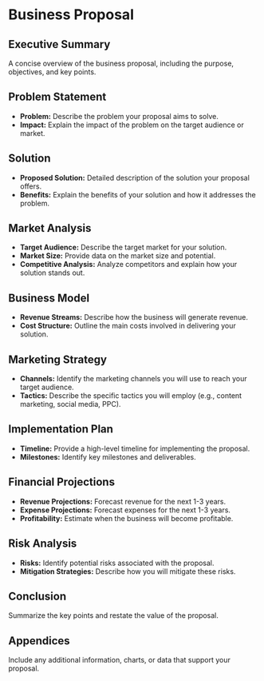 # Business Proposal

## Executive Summary
A concise overview of the business proposal, including the purpose, objectives, and key points.

## Problem Statement
- **Problem:** Describe the problem your proposal aims to solve.
- **Impact:** Explain the impact of the problem on the target audience or market.

## Solution
- **Proposed Solution:** Detailed description of the solution your proposal offers.
- **Benefits:** Explain the benefits of your solution and how it addresses the problem.

## Market Analysis
- **Target Audience:** Describe the target market for your solution.
- **Market Size:** Provide data on the market size and potential.
- **Competitive Analysis:** Analyze competitors and explain how your solution stands out.

## Business Model
- **Revenue Streams:** Describe how the business will generate revenue.
- **Cost Structure:** Outline the main costs involved in delivering your solution.

## Marketing Strategy
- **Channels:** Identify the marketing channels you will use to reach your target audience.
- **Tactics:** Describe the specific tactics you will employ (e.g., content marketing, social media, PPC).

## Implementation Plan
- **Timeline:** Provide a high-level timeline for implementing the proposal.
- **Milestones:** Identify key milestones and deliverables.

## Financial Projections
- **Revenue Projections:** Forecast revenue for the next 1-3 years.
- **Expense Projections:** Forecast expenses for the next 1-3 years.
- **Profitability:** Estimate when the business will become profitable.

## Risk Analysis
- **Risks:** Identify potential risks associated with the proposal.
- **Mitigation Strategies:** Describe how you will mitigate these risks.

## Conclusion
Summarize the key points and restate the value of the proposal.

## Appendices
Include any additional information, charts, or data that support your proposal.
